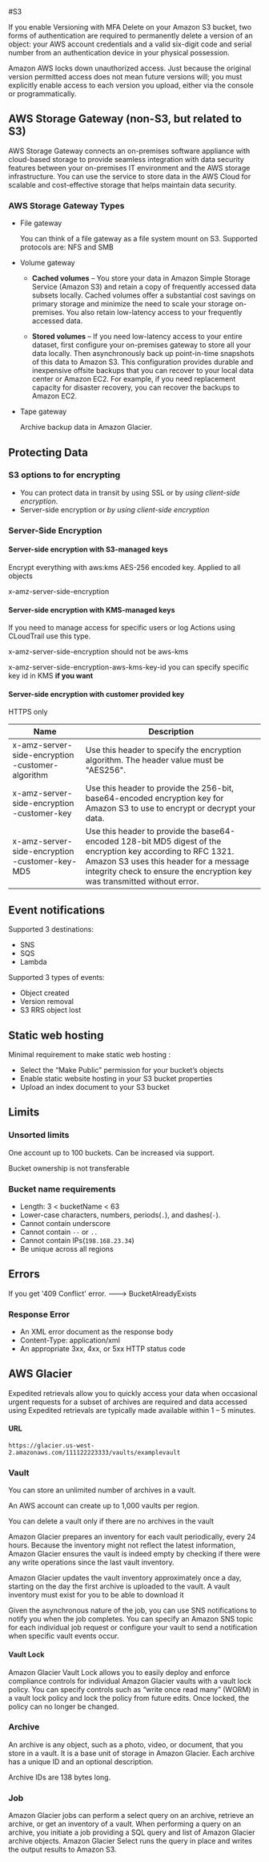 #S3


If you enable Versioning with MFA Delete on your Amazon S3 bucket, 
two forms of authentication are required to permanently delete a version
 of an object: your AWS account credentials and a valid six-digit code 
 and serial number from an authentication device in your physical possession.
 
 
Amazon AWS locks down unauthorized access. Just because the original version permitted access
 does not mean future versions will; you must explicitly enable access to each version 
 you upload, either via the console or programmatically.


## AWS Storage Gateway (non-S3, but related to S3)

AWS Storage Gateway connects an on-premises software appliance with cloud-based storage
 to provide seamless integration with data security features between your on-premises IT 
 environment and the AWS storage infrastructure. You can use the service to store data in
  the AWS Cloud for scalable and cost-effective storage that helps maintain data security.

### AWS Storage Gateway Types
* File gateway
  
  You can think of a file gateway as a file system mount on S3. 
  Supported protocols are: NFS and SMB  
  
* Volume gateway 
   
  * **Cached volumes** – You store your data in Amazon Simple Storage Service (Amazon S3) and retain 
  a copy of frequently accessed data subsets locally. Cached volumes offer a substantial cost savings 
  on primary storage and minimize the need to scale your storage on-premises. You also retain low-latency 
  access to your frequently accessed data.
  
  * **Stored volumes** – If you need low-latency access to your entire dataset, first configure your
   on-premises gateway to store all your data locally. Then asynchronously back up point-in-time snapshots
    of this data to Amazon S3. This configuration provides durable and inexpensive offsite backups that you 
    can recover to your local data center or Amazon EC2. For example, if you need replacement capacity for 
    disaster recovery, you can recover the backups to Amazon EC2.
  
* Tape gateway
    
  Archive backup data in Amazon Glacier. 

## Protecting Data

### S3 options to for encrypting
* You can protect data in transit by using SSL or by _using client-side encryption_.
* Server-side encryption or _by using client-side encryption_

### Server-Side Encryption

#### Server-side encryption with S3-managed keys

Encrypt everything with aws:kms AES-256 encoded key. Applied to all objects

x-amz-server-side-encryption

#### Server-side encryption with KMS-managed keys

If you need to manage access for specific users or log Actions using CLoudTrail use this type. 

x-amz-server-side-encryption should not be aws-kms

x-amz-server-side-encryption-aws-kms-key-id you can specify specific key id in KMS **if you want**

#### Server-side encryption with customer provided key

HTTPS only


| Name	|Description|
|---|---|
|x-amz-server-side​-encryption​-customer-algorithm|	Use this header to specify the encryption algorithm. The header value must be "AES256".|
|x-amz-server-side​-encryption​-customer-key	|Use this header to provide the 256-bit, base64-encoded encryption key for Amazon S3 to use to encrypt or decrypt your data.|
|x-amz-server-side​-encryption​-customer-key-MD5	|Use this header to provide the base64-encoded 128-bit MD5 digest of the encryption key according to RFC 1321. Amazon S3 uses this header for a message integrity check to ensure the encryption key was transmitted without error.|

## Event notifications

Supported 3 destinations: 
* SNS
* SQS
* Lambda

Supported 3 types of events: 
* Object created
* Version removal
* S3 RRS object lost

##  Static web hosting 

Minimal requirement to make static web hosting : 
* Select the “Make Public” permission for your bucket’s objects
* Enable static website hosting in your S3 bucket properties
* Upload an index document to your S3 bucket

## Limits 

### Unsorted limits 
One account up to 100 buckets. Can be increased via support.

Bucket ownership is not transferable

### Bucket name requirements 
* Length: 3 < bucketName < 63
* Lower-case characters, numbers, periods(`.`), and dashes(`-`).
* Cannot contain underscore
* Cannot contain `--` or `..`
* Cannot contain IPs(`198.168.23.34`)
* Be unique across all regions
## Errors 

If you get '409 Conflict' error. ---> BucketAlreadyExists

### Response Error

* An XML error document as the response body
* Content-Type: application/xml
* An appropriate 3xx, 4xx, or 5xx HTTP status code



## AWS Glacier


Expedited retrievals allow you to quickly access your data when occasional
 urgent requests for a subset of archives are required and data 
accessed using Expedited retrievals are typically made available within 1 – 5 minutes.


#### URL 

`https://glacier.us-west-2.amazonaws.com/111122223333/vaults/examplevault`

### Vault

You can store an unlimited number of archives in a vault.

An AWS account can create up to 1,000 vaults per region. 

You can delete a vault only if there are no archives in the vault

Amazon Glacier prepares an inventory for each vault periodically, every 24 hours.
Because the inventory might not reflect the latest information, Amazon Glacier ensures 
the vault is indeed empty by checking if there were any write operations since the last vault inventory.

Amazon Glacier updates the vault inventory approximately once a day, starting on 
the day the first archive is uploaded to the vault. A vault inventory must exist
for you to be able to download it

Given the asynchronous nature of the job, you can use SNS notifications to notify you when 
the job completes. You can specify an Amazon SNS topic for each individual job request or
 configure your vault to send a notification when specific vault events occur.

#### Vault Lock

Amazon Glacier Vault Lock allows you to easily deploy and enforce compliance controls 
for individual Amazon Glacier vaults with a vault lock policy. You can specify controls such
 as “write once read many” (WORM) in a vault lock policy and lock the policy from future edits. 
 Once locked, the policy can no longer be changed.

### Archive
An archive is any object, such as a photo, video, or document, that 
you store in a vault. It is a base unit of storage in Amazon Glacier. 
Each archive has a unique ID and an optional description. 

Archive IDs are 138 bytes long. 

### Job

Amazon Glacier jobs can perform a select query on an archive, retrieve an archive, 
or get an inventory of a vault. When performing a query on an archive, you initiate 
a job providing a SQL query and list of Amazon Glacier archive objects. Amazon Glacier 
Select runs the query in place and writes the output results to Amazon S3.


